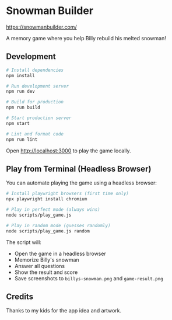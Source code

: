 # Snowman Builder

https://snowmanbuilder.com/

A memory game where you help Billy rebuild his melted snowman!

## Development

```bash
# Install dependencies
npm install

# Run development server
npm run dev

# Build for production
npm run build

# Start production server
npm start

# Lint and format code
npm run lint
```

Open [http://localhost:3000](http://localhost:3000) to play the game locally.

## Play from Terminal (Headless Browser)

You can automate playing the game using a headless browser:

```bash
# Install playwright browsers (first time only)
npx playwright install chromium

# Play in perfect mode (always wins)
node scripts/play_game.js

# Play in random mode (guesses randomly)
node scripts/play_game.js random
```

The script will:

- Open the game in a headless browser
- Memorize Billy's snowman
- Answer all questions
- Show the result and score
- Save screenshots to `billys-snowman.png` and `game-result.png`

## Credits

Thanks to my kids for the app idea and artwork.
